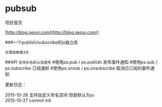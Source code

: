 # pubsub

 项目首页
 
 [http://blog.seoui.com](http://blog.seoui.com/)
 
###一个publish/subscribe的js独立库

`无需依赖第3方`

##API
 `支持长名称以及缩写`
 #使用ps.pub /    ps.publish    发布事件通知
 #使用ps.sub /    ps.subscribe   订阅通知
 #使用ps.unsub /  ps.unsubscribe 取消已订阅的事件通知

更新日志：

2015-10-28  支持自定义命名空间 但是默认为`ps`   
2015-10-27  commit init
